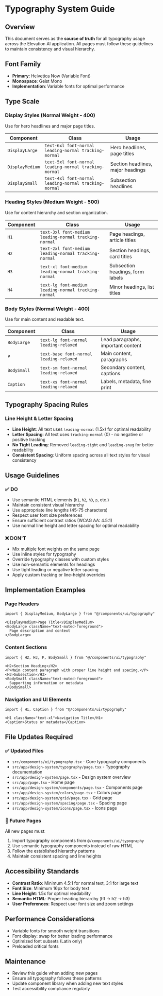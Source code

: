 # Typography System Guide

## Overview
This document serves as the **source of truth** for all typography usage across the Elevation AI application. All pages must follow these guidelines to maintain consistency and visual hierarchy.

## Font Family
- **Primary**: Helvetica Now (Variable Font)
- **Monospace**: Geist Mono
- **Implementation**: Variable fonts for optimal performance

## Type Scale

### Display Styles (Normal Weight - 400)
Use for hero headlines and major page titles.

| Component | Class | Usage |
|-----------|-------|-------|
| `DisplayLarge` | `text-6xl font-normal leading-normal tracking-normal` | Hero headlines, page titles |
| `DisplayMedium` | `text-5xl font-normal leading-normal tracking-normal` | Section headlines, major headings |
| `DisplaySmall` | `text-4xl font-normal leading-normal tracking-normal` | Subsection headlines |

### Heading Styles (Medium Weight - 500)
Use for content hierarchy and section organization.

| Component | Class | Usage |
|-----------|-------|-------|
| `H1` | `text-3xl font-medium leading-normal tracking-normal` | Page headings, article titles |
| `H2` | `text-2xl font-medium leading-normal tracking-normal` | Section headings, card titles |
| `H3` | `text-xl font-medium leading-normal tracking-normal` | Subsection headings, form labels |
| `H4` | `text-lg font-medium leading-normal tracking-normal` | Minor headings, list titles |

### Body Styles (Normal Weight - 400)
Use for main content and readable text.

| Component | Class | Usage |
|-----------|-------|-------|
| `BodyLarge` | `text-lg font-normal leading-relaxed` | Lead paragraphs, important content |
| `P` | `text-base font-normal leading-relaxed` | Main content, paragraphs |
| `BodySmall` | `text-sm font-normal leading-relaxed` | Secondary content, captions |
| `Caption` | `text-xs font-normal leading-relaxed` | Labels, metadata, fine print |

## Typography Spacing Rules

### Line Height & Letter Spacing
- **Line Height**: All text uses `leading-normal` (1.5x) for optimal readability
- **Letter Spacing**: All text uses `tracking-normal` (0) - no negative or positive tracking
- **No Tight Leading**: Removed `leading-tight` and `leading-snug` for better readability
- **Consistent Spacing**: Uniform spacing across all text styles for visual consistency

## Usage Guidelines

### ✅ DO
- Use semantic HTML elements (`h1`, `h2`, `h3`, `p`, etc.)
- Maintain consistent visual hierarchy
- Use appropriate line lengths (45-75 characters)
- Respect user font size preferences
- Ensure sufficient contrast ratios (WCAG AA: 4.5:1)
- Use normal line height and letter spacing for optimal readability

### ❌ DON'T
- Mix multiple font weights on the same page
- Use inline styles for typography
- Override typography classes with custom styles
- Use non-semantic elements for headings
- Use tight leading or negative letter spacing
- Apply custom tracking or line-height overrides

## Implementation Examples

### Page Headers
```tsx
import { DisplayMedium, BodyLarge } from "@/components/ui/typography"

<DisplayMedium>Page Title</DisplayMedium>
<BodyLarge className="text-muted-foreground">
  Page description and context
</BodyLarge>
```

### Content Sections
```tsx
import { H2, H3, P, BodySmall } from "@/components/ui/typography"

<H2>Section Heading</H2>
<P>Main content paragraph with proper line height and spacing.</P>
<H3>Subsection</H3>
<BodySmall className="text-muted-foreground">
  Supporting information or metadata
</BodySmall>
```

### Navigation and UI Elements
```tsx
import { H1, Caption } from "@/components/ui/typography"

<H1 className="text-xl">Navigation Title</H1>
<Caption>Status or metadata</Caption>
```

## File Updates Required

### ✅ Updated Files
- `src/components/ui/typography.tsx` - Core typography components
- `src/app/design-system/typography/page.tsx` - Typography documentation
- `src/app/design-system/page.tsx` - Design system overview
- `src/app/page.tsx` - Home page
- `src/app/design-system/components/page.tsx` - Components page
- `src/app/design-system/colors/page.tsx` - Colors page
- `src/app/design-system/grid/page.tsx` - Grid page
- `src/app/design-system/spacing/page.tsx` - Spacing page
- `src/app/design-system/icons/page.tsx` - Icons page

### 🔄 Future Pages
All new pages must:
1. Import typography components from `@/components/ui/typography`
2. Use semantic typography components instead of raw HTML
3. Follow the established hierarchy patterns
4. Maintain consistent spacing and line heights

## Accessibility Standards
- **Contrast Ratio**: Minimum 4.5:1 for normal text, 3:1 for large text
- **Font Size**: Minimum 16px for body text
- **Line Height**: 1.5x for optimal readability
- **Semantic HTML**: Proper heading hierarchy (h1 → h2 → h3)
- **User Preferences**: Respect user font size and zoom settings

## Performance Considerations
- Variable fonts for smooth weight transitions
- Font display: swap for better loading performance
- Optimized font subsets (Latin only)
- Preloaded critical fonts

## Maintenance
- Review this guide when adding new pages
- Ensure all typography follows these patterns
- Update component library when adding new text styles
- Test accessibility compliance regularly
